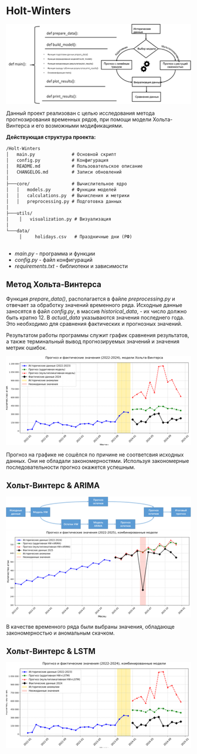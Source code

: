 # Holt-Winters
![alt text](images/pict1.png)

Данный проект реализован с целью исследования метода
прогнозирования временных рядов, при помощи модели
Хольта-Винтерса и его возможными модификациями. 


__Действующая структура проекта:__
```
/Holt-Winters
│   main.py              # Основной скрипт
│   config.py            # Конфигурация
│   README.md            # Пользовательское описание
│   CHANGELOG.md         # Записи обновлений
│
├───core/                # Вычислительное ядро
│   │   models.py        # Функции моделей
│   │   calculations.py  # Вычисления и метрики
│   │   preprocessing.py # Подготовка данных
│
├───utils/
│    │   visualization.py # Визуализация
│  
└───data/
     │     holidays.csv   # Праздничные дни (РФ)
 
```
- *main.py* - программа и функции
- *config.py* - файл конфигураций
- *requirements.txt* - библиотеки и зависимости


## Метод Хольта-Винтерса

Функция *prepare_data()*, располагается в файле
*preprocessing.py* и отвечает за обработку
значений временного ряда. Исходные данные заносятся
в файл *config.py*, в массив *historical_data*,  - 
их число должно быть кратно 12. В *actual_data*
указываются значения последнего года. Это необходимо для
сравнения фактических и прогнозных значений.


Результатом работы программы служит график сравнения
результатов, а также терминальный вывод прогнозируемых
значений и значения метрик ошибок.

![alt text](images/pict_hw.png)

Прогноз на графике не сошёлся по причине не соответсвия
исходных данных. Они не обладали закономерностями.
Используя закономерные последовательности
прогноз окажется успешным.

## Хольт-Винтерс & ARIMA

![alt text](images/pict_hw_arima_model.png)
![alt text](images/pict_hw_arima.png)

В качестве временного ряда были выбраны 
значения, обладающе закономерностью и
аномальным скачком.

## Хольт-Винтерс & LSTM
![alt text](images/pict_hw_lstm.png)